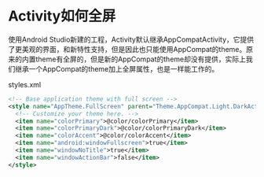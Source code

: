 # Activity如何全屏

使用Android Studio新建的工程，Activity默认继承AppCompatActivity，它提供了更美观的界面，和新特性支持，但是因此也只能使用AppCompat的theme。原来的内置theme有全屏的，但是新的AppCompat的theme却没有提供，实际上我们继承一个AppCompat的theme加上全屏属性，也是一样能工作的。

styles.xml
```xml
<!-- Base application theme with full screen -->
<style name="AppTheme.FullScreen" parent="Theme.AppCompat.Light.DarkActionBar">
  <!-- Customize your theme here. -->
  <item name="colorPrimary">@color/colorPrimary</item>
  <item name="colorPrimaryDark">@color/colorPrimaryDark</item>
  <item name="colorAccent">@color/colorAccent</item>
  <item name="android:windowFullscreen">true</item>
  <item name="windowNoTitle">true</item>
  <item name="windowActionBar">false</item>
</style>
```
